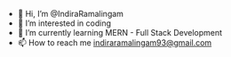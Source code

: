 - 👋 Hi, I’m @IndiraRamalingam
- 👀 I’m interested in coding
- 🌱 I’m currently learning MERN - Full Stack Development
- 📫 How to reach me indiraramalingam93@gmail.com

  



